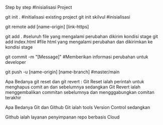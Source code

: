 Step by step
#Inisialisasi Project

git init . #initialisasi existing project
git init skilvul #inisialisasi

git remote add [name-origin] [link-https]

git add . #seluruh file yang mengalami perubahan dikirim kondisi stage
git add index.html #file html yang mengalami perubahan dan dikirimkan ke kondisi stage

git commit -m "[Message]" #Memberikan informasi perubahan untuk developer

git push -u [name-origin] [name-branch] #master/main


Apa Bedanya git reset dan git revert : 
Git Reset ialah perintah untuk menghapus comit an dan sebelumnya
sedangkan 
Git Revert ialah menggembalikan commitan sebelumnya dan mengggabungkan comitan terakhir


Apa Bedanya Git  dan Github
Git ialah tools Version Control 
sedangkan

Github ialah layanan penyimpanan repo berbasis Cloud 
